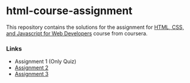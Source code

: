 # html-course-assignment
This repository contains the solutions for the assignment for [HTML, CSS, and Javascript for Web Developers](https://www.coursera.org/learn/html-css-javascript-for-web-developers) course from coursera.

### Links
- Assignment 1 (Only Quiz)
- [Assignment 2](https://anantajitjg.github.io/html-course-assignment/assignment2/)
- [Assignment 3](https://anantajitjg.github.io/html-course-assignment/assignment3/)
